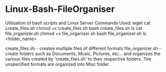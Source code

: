 # Linux-Bash-FileOrganiser
Utilisation of bash scripts and Linux Server
Commands Used:
wget <link>
cat create_files.sh
chmod +x create_files.sh
bash create_files.sh
ls
cat file_organizer.sh
chmod +x file_organizer.sh
bash file_organizer.sh
ls <folder_name>

create_files.sh - creates multiple files of different formats
file_organizer.sh - create folders such as Documents, Music, Pictures, etc... and organizes the various files created by 'create_files.sh' to their respective folders. The unspecified formats are organized into Misc folder.
